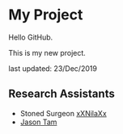 # My Project

Hello GitHub.

This is my new project.

last updated: 23/Dec/2019

## Research Assistants


* Stoned Surgeon [xXNilaXx](http://github.com/xXNILAXx)
* [Jason Tam](http://github.com)

